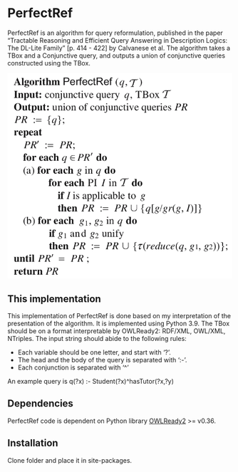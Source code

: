 # PerfectRef

PerfectRef is an algorithm for query reformulation, published in the paper 
“Tractable Reasoning and Efficient Query Answering in Description Logics: The DL-Lite Family” [p. 414 - 422] by Calvanese et al. 
The algorithm takes a TBox and a Conjunctive query, and outputs a union of conjunctive queries constructed using the TBox.

![](docs/source/img/perfectref_algorithm.png)

## This implementation
This implementation of PerfectRef is done based on my interpretation of the presentation of the algorithm. It is implemented using Python 3.9.
The TBox should be on a format interpretable by OWLReady2: RDF/XML, OWL/XML, NTriples.
The input string should abide to the following rules:

* Each variable should be one letter, and start with ‘?’.
* The head and the body of the query is separated with ‘:-’.
* Each conjunction is separated with ‘^’

An example query is
q(?x) :- Student(?x)^hasTutor(?x,?y)

## Dependencies
PerfectRef code is dependent on Python library [OWLReady2](https://bitbucket.org/jibalamy/owlready2/src/master/) >= v0.36.

## Installation
Clone folder and place it in site-packages.
